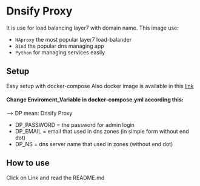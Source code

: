 # Dnsify Proxy
It is use for load balancing layer7 with domain name.
This image use:
 - <code>HAproxy</code> the most popular layer7 load-balander
 - <code>Bind</code> the popular dns managing app
 - <code>Python</code> for managing services easily
## Setup
 Easy setup with docker-compose
 Also docker image is available in this <a href="https://hub.docker.com/repository/docker/sajadsadra/dnsify_proxy">link</a>
#### Change Enviroment_Variable in docker-compose.yml according this:
--> DP mean: Dnsify Proxy
 - DP_PASSWORD = the password for admin login
 - DP_EMAIL = email that used in dns zones (in simple form without end dot)
 - DP_NS = dns server name that used in zones (without end dot)
 
 ## How to use
 Click on <a herf="https://github.com/sajad-sadra/dnsifyproxy/blob/master/dockerImage/panel_API/README.md">Link</a> and read the README.md
